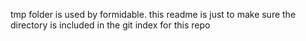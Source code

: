 tmp folder is used by formidable. this readme is just to make sure the directory is included in the git index for this repo